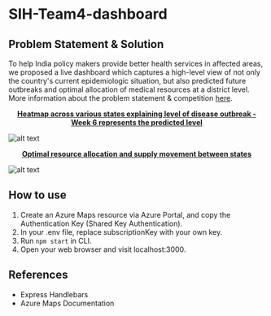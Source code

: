 # SIH-Team4-dashboard
## Problem Statement & Solution
To help India policy makers provide better health services in affected areas, we proposed a live dashboard which captures a high-level view of not only the country's current epidemiologic situation, but also predicted future outbreaks and optimal allocation of medical resources at a district level. More information about the problem statement & competition [here](https://www.mic.gov.in/si2019/).

<p align="center"><b><ins>Heatmap across various states explaining level of disease outbreak - Week 6 represents the predicted level</b></ins></p>

![alt text](https://drive.google.com/uc?export=download&id=13JJEPYvfcMwykIGGCLI-XfFKo9PZ8AiR)

<p align="center"><ins><b>Optimal resource allocation and supply movement between states</b></ins></p>

![alt text](https://drive.google.com/uc?export=download&id=1kyN4tBkS8p4IBeF4Fv5frClD5Fx28Yf2) 

## How to use
1. Create an Azure Maps resource via Azure Portal, and copy the Authentication Key (Shared Key Authentication).
2. In your .env file, replace subscriptionKey with your own key.
3. Run `npm start` in CLI.
4. Open your web browser and visit localhost:3000.

## References
- Express Handlebars
- Azure Maps Documentation 